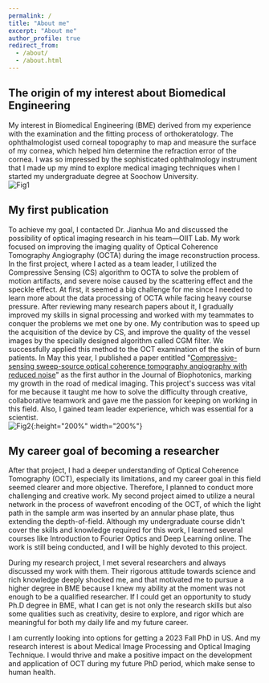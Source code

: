 ```yaml
---
permalink: /
title: "About me"
excerpt: "About me"
author_profile: true
redirect_from: 
  - /about/
  - /about.html
---
```


The origin of my interest about Biomedical Engineering
------
My interest in Biomedical Engineering (BME) derived from my experience with the examination and the fitting process of orthokeratology. The ophthalmologist used corneal topography to map and measure the surface of my cornea, which helped him determine the refraction error of the cornea. I was so impressed by the sophisticated ophthalmology instrument that I made up my mind to explore medical imaging techniques when I started my undergraduate degree at Soochow University.  
![Fig1](http://Lingyun-Wang.github.io/images/fig1.jpg)

My first publication
------
To achieve my goal, I contacted Dr. Jianhua Mo and discussed the possibility of optical imaging research in his team—OIIT Lab. My work focused on improving the imaging quality of Optical Coherence Tomography Angiography (OCTA) during the image reconstruction process. In the first project, where I acted as a team leader, I utilized the Compressive Sensing (CS) algorithm to OCTA to solve the problem of motion artifacts, and severe noise caused by the scattering effect and the speckle effect. At first, it seemed a big challenge for me since I needed to learn more about the data processing of OCTA while facing heavy course pressure. After reviewing many research papers about it, I gradually improved my skills in signal processing and worked with my teammates to conquer the problems we met one by one. My contribution was to speed up the acquisition of the device by CS, and improve the quality of the vessel images by the specially designed algorithm called CGM filter. We successfully applied this method to the OCT examination of the skin of burn patients. In May this year, I published a paper entitled "[Compressive-sensing sweep-source optical coherence tomography angiography with reduced noise](https://onlinelibrary.wiley.com/doi/abs/10.1002/jbio.202200087)" as the first author in the Journal of Biophotonics, marking my growth in the road of medical imaging. This project's success was vital for me because it taught me how to solve the difficulty through creative, collaborative teamwork and gave me the passion for keeping on working in this field. Also, I gained team leader experience, which was essential for a scientist.  
![Fig2](http://Lingyun-Wang.github.io/images/fig2.jpg){:height="200%" width="200%"}

My career goal of becoming a researcher 
------
After that project, I had a deeper understanding of Optical Coherence Tomography (OCT), especially its limitations, and my career goal in this field seemed clearer and more objective. Therefore, I planned to conduct more challenging and creative work. My second project aimed to utilize a neural network in the process of wavefront encoding of the OCT, of which the light path in the sample arm was inserted by an annular phase plate, thus extending the depth-of-field. Although my undergraduate course didn't cover the skills and knowledge required for this work, I learned several courses like Introduction to Fourier Optics and Deep Learning online. The work is still being conducted, and I will be highly devoted to this project.

During my research project, I met several researchers and always discussed my work with them. Their rigorous attitude towards science and rich knowledge deeply shocked me, and that motivated me to pursue a higher degree in BME because I knew my ability at the moment was not enough to be a qualified researcher. If I could get an opportunity to study Ph.D degree in BME, what I can get is not only the research skills but also some qualities such as creativity, desire to explore, and rigor which are meaningful for both my daily life and my future career.

I am currently looking into options for getting a 2023 Fall PhD in US. And my research interest is about Medical Image Processing and Optical Imaging Technique. I would thrive and make a positive impact on the development and application of OCT during my future PhD period, which make sense to human health.
